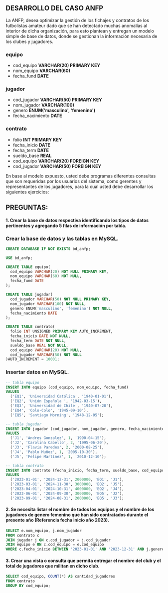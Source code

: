 ## DESARROLLO DEL CASO ANFP

La ANFP, desea optimizar la gestión de los fichajes y contratos de los futbolistas amateur dado que se han detectado muchas anomalías al interior de dicha organización, para esto plantean y entregan un modelo simple de base de datos, donde se gestionan la información necesaria de los clubes y jugadores.

### equipo

- cod_equipo **VARCHAR(20) PRIMARY KEY**
- nom_equipo **VARCHAR(60)**
- fecha_fund **DATE**

### jugador

- cod_jugador **VARCHAR(50) PRIMARY KEY**
- nom_jugador **VARCHAR(100)**
- genero **ENUM('masculino', 'femenino')**
- fecha_nacimiento **DATE**

### contrato

- folio **INT PRIMARY KEY**
- fecha_inicio **DATE**
- fecha_term **DATE**
- sueldo_base **REAL**
- cod_equipo **VARCHAR(20) FOREIGN KEY**
- cod_jugador **VARCHAR(50) FOREIGN KEY**

En base al modelo expuesto, usted debe programas diferentes consultas que son requeridas por los usuarios del
sistema, como gerentes y representantes de los jugadores, para la cual usted debe desarrollar los siguientes ejercicios:

## PREGUNTAS:

#### 1. Crear la base de datos respectiva identificando los tipos de datos pertinentes y agregando 5 filas de información por tabla.

### Crear la base de datos y las tablas en MySQL.

```sql
CREATE DATABASE IF NOT EXISTS bd_anfp;

USE bd_anfp;

CREATE TABLE equipo(
  cod_equipo VARCHAR(20) NOT NULL PRIMARY KEY,
  nom_equipo VARCHAR(60) NOT NULL,
  fecha_fund DATE
);

CREATE TABLE jugador(
  cod_jugador VARCHAR(50) NOT NULL PRIMARY KEY,
  nom_jugador VARCHAR(100) NOT NULL,
  genero ENUM('masculino', 'femenino') NOT NULL,
  fecha_nacimiento DATE
);

CREATE TABLE contrato(
  folio INT UNSIGNED PRIMARY KEY AUTO_INCREMENT,
  fecha_inicio DATE NOT NULL,
  fecha_term DATE NOT NULL,
  sueldo_base REAL NOT NULL,
  cod_equipo VARCHAR(20) NOT NULL,
  cod_jugador VARCHAR(50) NOT NULL
)AUTO_INCREMENT = 10001;
```

### Insertar datos en MySQL.

```sql
-- tabla equipo
INSERT INTO equipo (cod_equipo, nom_equipo, fecha_fund)
VALUES
  ('EQ1', 'Universidad Católica', '1940-01-01'),
  ('EQ2', 'Unión Española ', '1942-03-15'),
  ('EQ3', 'Universidad de Chile', '1940-07-20'),
  ('EQ4', 'Colo-Colo', '1945-09-10'),
  ('EQ5', 'Santiago Morning', '1948-12-05');

-- tabla jugador
INSERT INTO jugador (cod_jugador, nom_jugador, genero, fecha_nacimiento)
VALUES
  ('J1', 'Andres Gonzalez', 1, '1990-04-15'),
  ('J2', 'Carolina Cabello', 2, '1995-06-20'),
  ('J3', 'Flavia Paredes', 2, '2000-08-25'),
  ('J4', 'Pablo Muñoz', 1, '2005-10-30'),
  ('J5', 'Felipe Martínez', 1, '2010-12-10');

-- tabla contrato
INSERT INTO contrato (fecha_inicio, fecha_term, sueldo_base, cod_equipo, cod_jugador)
VALUES
  ('2023-01-01', '2024-12-31', 2000000, 'EQ1', 'J1'),
  ('2023-03-01', '2024-11-30', 3000000, 'EQ2', 'J5'),
  ('2023-04-01', '2024-10-31', 4000000, 'EQ2', 'J4'),
  ('2023-06-01', '2024-09-30', 3000000, 'EQ5', 'J2'),
  ('2023-09-01', '2024-08-31', 2000000, 'EQ5', 'J3');

```

#### 2. Se necesita listar el nombre de todos los equipos y el nombre de los jugadores de genero femenino que han sido contratados durante el presente año (Referencia fecha inicio año 2023).

```sql
SELECT e.nom_equipo, j.nom_jugador
FROM contrato c
JOIN jugador j ON c.cod_jugador = j.cod_jugador
JOIN equipo e ON c.cod_equipo = e.cod_equipo
WHERE c.fecha_inicio BETWEEN '2023-01-01' AND '2023-12-31' AND j.genero = 2;
```

#### 3. Crear una vista o consulta que permita entregar el nombre del club y el total de jugadores que militan en dicho club.

```sql
SELECT cod_equipo, COUNT(*) AS cantidad_jugadores
FROM contrato
GROUP BY cod_equipo;
```
